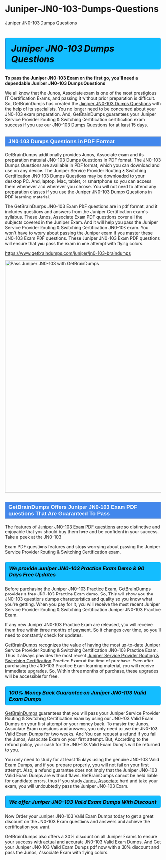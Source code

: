 # Juniper-JN0-103-Dumps-Questions
Juniper JN0-103 Dumps Questions
<h1><strong><span style="display: block; color: #000000; background: #14BDFF; border: 0.5px solid #AED6F1; border-left: 3px solid #3498DB; padding: .6em; border-radius: 6px;">                     <em>Juniper JN0-103 <span class="exam_variation">Dumps Questions</span> </em>                </span></strong>            </h1>                        <p><strong>To pass the Juniper JN0-103 Exam on the first go, you'll need a dependable Juniper JN0-103 <span class="exam_variation">Dumps Questions</span></strong></p>                        <p>We all know that the Junos, Associate exam is one of the most prestigious IT Certification Exams,             and passing it without prior preparation is difficult. So, GetBrainDumps has created the <a href="https://www.getbraindumps.com/juniper/jn0-103-braindumps">Juniper JN0-103 <span class="exam_variation">Dumps Questions</span></a> with the help of its specialists.             You no longer need to be concerned about your JN0-103 exam preparation. And, GetBrainDumps guarantees your Juniper Service Provider Routing &amp; Switching Certification certification             exam success if you use our JN0-103 <span class="exam_variation">Dumps Questions</span> for at least 15 days.</p>                        <h2 style="background: #4287ec; border: 1px solid #cccccc; padding: 5px 10px;">                <span style="color: #ffffff;">                    <span style="font-size: 11pt;">                        <span style="line-height: normal;">                            <span style="font-family: Calibri,sans-serif;">                                <strong>                                    <span style="font-size: 13.0pt;">JN0-103 <span class="exam_variation">Dumps Questions</span> in PDF Format</span>                                </strong>                            </span>                        </span>                    </span>                </span>            </h2>                        <p>GetBrainDumps additionally provides Junos, Associate exam and its preparation material JN0-103 <span class="exam_variation">Dumps Questions</span> in PDF format.             The JN0-103 <span class="exam_variation">Dumps Questions</span> are available in PDF format, which you can download and use on any device. The Juniper Service Provider Routing &amp; Switching Certification JN0-103 <span class="exam_variation">Dumps Questions</span> may be downloaded             to your desktop PC. And, laptop, Mac, tablet, or smartphone so you can access them whenever and wherever you choose. You will not need to attend any preparation classes if you use             the Juniper JN0-103 <span class="exam_variation">Dumps Questions</span> in PDF learning material. </p>                        <p>The GetBrainDumps JN0-103 <span class="exam_variation2">Exam PDF questions</span> are in pdf format, and  it includes questions and answers from the Juniper Certification exam's syllabus. These             Junos, Associate <span class="exam_variation2">Exam PDF questions</span> cover all the subjects covered in the Juniper Exam. And it will help you pass the             Juniper Service Provider Routing &amp; Switching Certification JN0-103 exam. You won't have to worry about passing the Juniper exam if you master these JN0-103 <span class="exam_variation2">Exam PDF questions</span>.             These Juniper JN0-103 <span class="exam_variation2">Exam PDF questions</span> will ensure that you pass the exam in one attempt with flying colors.</p>                        <p><a href="https://www.getbraindumps.com/juniper/jn0-103-braindumps">https://www.getbraindumps.com/juniper/jn0-103-braindumps</a></p>                        <p><a href="https://www.getbraindumps.com/"><img src="https://www.getbraindumps.com/images/get-updated-exam-questions-with-discount-getbraindumps.jpg" class="postImage" alt="Pass Juniper JN0-103 with GetBrainDumps" width="750"></a></p>                            <h2 style="background: #4287ec; border: 1px solid #cccccc; padding: 5px 10px;">                <span style="color: #ffffff;">                    <span style="font-size: 11pt;">                        <span style="line-height: normal;">                            <span style="font-family: Calibri,sans-serif;">                                <strong>                                    <span style="font-size: 13.0pt;">GetBrainDumps Offers Juniper JN0-103 <span class="exam_variation2">Exam PDF questions</span> That Are Guaranteed To Pass</span>                                </strong>                            </span>                        </span>                    </span>                </span>            </h2>                        <p>The features of <a href="https://www.getbraindumps.com/juniper-braindumps.html">Juniper JN0-103 <span class="exam_variation2">Exam PDF questions</span></a> are so distinctive and enjoyable that you should buy them here and be confident in your success. Take a peek at the JN0-103</p>            <p> <span class="exam_variation2">Exam PDF questions</span> features and stops worrying about passing the Juniper Service Provider Routing &amp; Switching Certification exam.</p>                        <h3>                <strong>                    <span style="display: block; color: #000000; background: #14BDFF; border: 0.5px solid #AED6F1; border-left: 3px solid #3498DB; padding: .6em; border-radius: 6px;">                        <em>We provide Juniper JN0-103 <span class="exam_variation3">Practice Exam</span> Demo &amp; 90 Days Free Updates</em>                    </span>                </strong>            </h3>                        <p>Before purchasing the Juniper JN0-103 <span class="exam_variation3">Practice Exam</span>, GetBrainDumps provides a free JN0-103 <span class="exam_variation3">Practice Exam</span> demo. So, This will show you the JN0-103 questions dumps             characteristics and quality so you know what you're getting. When you pay for it, you will receive the most recent             Juniper Service Provider Routing &amp; Switching Certification Juniper JN0-103 <span class="exam_variation3">Practice Exam</span>.</p>                        <p>If any new Juniper JN0-103 <span class="exam_variation3">Practice Exam</span> are released, you will receive them free within three months of payment.             So it changes over time, so you'll need to constantly check for updates.</p>                        <p>GetBrainDumps recognizes the value of having the most up-to-date Juniper Service Provider Routing &amp; Switching Certification JN0-103 <span class="exam_variation3">Practice Exam</span>. Thus it always provides the most recent             <a href="https://www.getbraindumps.com/juniper/juniper-service-provider-routing-switching-certification-braindumps.html">Juniper Service Provider Routing &amp; Switching Certification</a> <span class="exam_variation3">Practice Exam</span> at the time of purchase. Even after purchasing the JN0-103 <span class="exam_variation3">Practice Exam</span> learning material, you will receive immediate upgrades.             So, Within three months of purchase, these upgrades will be accessible for free.</p>                        <h3>                <strong>                    <span style="display: block; color: #000000; background: #14BDFF; border: 0.5px solid #AED6F1; border-left: 3px solid #3498DB; padding: .6em; border-radius: 6px;">                        <em>100% Money Back Guarantee on Juniper JN0-103 <span class="exam_variation4">Valid Exam Dumps</span></em>                    </span>                </strong>            </h3>                        <p><a href="https://www.getbraindumps.com/">GetBrainDumps</a> guarantees that you will pass your Juniper Service Provider Routing &amp; Switching Certification exam by using our JN0-103 <span class="exam_variation4">Valid Exam Dumps</span> on your first attempt or your money back.             To master the Junos, Associate Exam questions and answers, you only need to use the JN0-103 <span class="exam_variation4">Valid Exam Dumps</span> for             two weeks. And You can request a refund if you fail the Junos, Associate Exam on your first attempt. But, According to the refund policy, your cash             for the JN0-103 <span class="exam_variation4">Valid Exam Dumps</span> will be returned to you.</p>                        <p>You only need to study for at least 15 days using the genuine JN0-103 <span class="exam_variation4">Valid Exam Dumps</span>, and if you prepare properly, you will not fail on your first attempt.             Also, a refund guarantee does not imply that the Juniper JN0-103 <span class="exam_variation4">Valid Exam Dumps</span> are without flaws. GetBrainDumps cannot be held liable for candidate errors,             thus if you study <a href="https://www.getbraindumps.com/juniper/jn0-103-braindumps">Junos, Associate</a> hard and take your exam, you will undoubtedly pass the Juniper JN0-103 Exam. </p>                        <h3>                <strong>                    <span style="display: block; color: #000000; background: #14BDFF; border: 0.5px solid #AED6F1; border-left: 3px solid #3498DB; padding: .6em; border-radius: 6px;">                        <em>We offer Juniper JN0-103 <span class="exam_variation4">Valid Exam Dumps</span> With Discount</em>                    </span>                </strong>            </h3>                        <p>Now Order your Juniper JN0-103 <span class="exam_variation4">Valid Exam Dumps</span> today to get a great discount on the JN0-103 Exam questions and answers and achieve the certification you want.</p>                        <p>GetBrainDumps also offers a 30% discount on all Juniper Exams to ensure your success with actual and accurate JN0-103 <span class="exam_variation4">Valid Exam Dumps</span>. And Get your Juniper JN0-103 <span class="exam_variation4">Valid Exam Dumps</span>             pdf now with a 30% discount and pass the Junos, Associate Exam with flying colors.</p>                    
